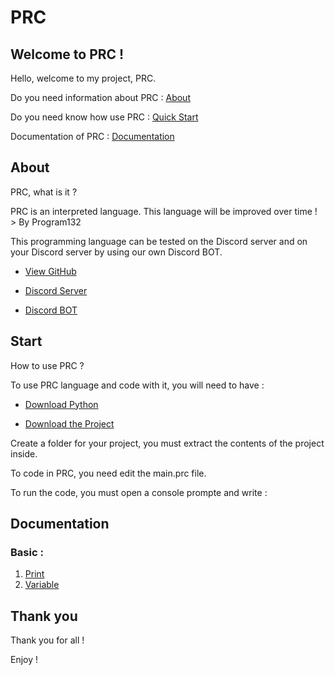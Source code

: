 # PRC

## Welcome to PRC !


Hello, welcome to my project, PRC.

Do you need information about PRC : <a href="#about">About</a>

Do you need know how use PRC : <a href="#start">Quick Start</a>

Documentation of PRC : <a href="#doc">Documentation</a>

## About
<section class="about" id="about">

PRC, what is it ?

PRC is an interpreted language. This language will be improved over time !
                                                                > By Program132

This programming language can be tested on the Discord server and on your Discord server by using our own Discord BOT.

- [View GitHub](https://github.com/Program132/PRC)

- [Discord Server](https://discord.com/invite/e44jCnpTqA)

- [Discord BOT](https://discord.com/oauth2/authorize?client_id=785042232268816385&permissions=8&scope=bot)

</section>


## Start
<section class="start" id="start">

How to use PRC ?

To use PRC language and code with it, you will need to have :

- <a href="https://www.python.org/downloads/">Download Python </a>

- <a href="https://github.com/Program132/PRC">Download the Project</a>

Create a folder for your project, you must extract the contents of the project inside.

To code in PRC, you need edit the main.prc file.

To run the code, you must open a console prompte and write :

</section>

## Documentation
<section class="doc" id="doc">

### Basic : 

1. <a href="https://github.com/Program132/PRC/blob/PRC/doc/print.md">Print</a>
2. <a href="https://github.com/Program132/PRC/blob/PRC/doc/var.md">Variable</a>

</section>

## Thank you

Thank you for all ! 

Enjoy !